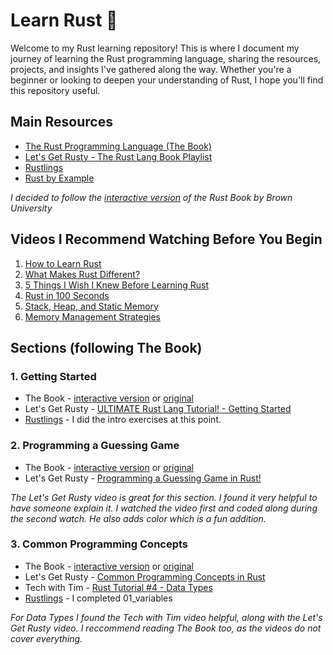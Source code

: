 # Learn Rust 🦀

Welcome to my Rust learning repository! This is where I document my journey of learning the Rust programming language, sharing the resources, projects, and insights I've gathered along the way. Whether you're a beginner or looking to deepen your understanding of Rust, I hope you'll find this repository useful.
 
## Main Resources

- [The Rust Programming Language (The Book)](https://doc.rust-lang.org/book/)
- [Let's Get Rusty - The Rust Lang Book Playlist](https://youtube.com/playlist?list=PLai5B987bZ9CoVR-QEIN9foz4QCJ0H2Y8&si=ldobWHRCRxI8ha6o)
- [Rustlings](https://github.com/rust-lang/rustlings)
- [Rust by Example](https://doc.rust-lang.org/rust-by-example/)

_I decided to follow the [interactive version](https://rust-book.cs.brown.edu/experiment-intro.html) of the Rust Book by Brown University_

## Videos I Recommend Watching Before You Begin

1. [How to Learn Rust](https://youtu.be/2hXNd6x9sZs?si=cTaDFsM20BbHuMzC)
2. [What Makes Rust Different?](https://youtu.be/v6RxJsk8otY?si=HeDOEj0G7hc7ilyG)
3. [5 Things I Wish I Knew Before Learning Rust](https://youtu.be/EYCBm0xAWow?si=O9MSA8RMDX9AN0Ng)
4. [Rust in 100 Seconds](https://youtu.be/5C_HPTJg5ek?si=HaMm-O_GGoCw9dsr)
5. [Stack, Heap, and Static Memory](https://youtu.be/NnLdGKoz1ls?si=YrtC5lKBaDmHcKe0)
6. [Memory Management Strategies](https://youtu.be/GUZ_2gGWuPo?si=Mc1HUagaT8tb4Ufq)

## Sections (following The Book)

### 1. Getting Started 

- The Book - [interactive version](https://rust-book.cs.brown.edu/ch01-00-getting-started.html) or [original](https://doc.rust-lang.org/book/ch01-00-getting-started.html)
- Let's Get Rusty - [ULTIMATE Rust Lang Tutorial! - Getting Started](https://youtu.be/OX9HJsJUDxA?si=PhZ5Iv6Azi8azQf9)
- [Rustlings](https://github.com/rust-lang/rustlings) - I did the intro exercises at this point.

### 2. Programming a Guessing Game

- The Book - [interactive version](https://rust-book.cs.brown.edu/ch02-00-guessing-game-tutorial.html) or [original](https://doc.rust-lang.org/book/ch02-00-guessing-game-tutorial.html)
- Let's Get Rusty - [Programming a Guessing Game in Rust!](https://youtu.be/H0xBSbnQYds?si=WubyeEfIZhSLnEnE) 

*The Let's Get Rusty video is great for this section. I found it very helpful to have someone explain it. I watched the video first and coded along during the second watch. He also adds color which is a fun addition.*

### 3. Common Programming Concepts

- The Book - [interactive version](https://rust-book.cs.brown.edu/ch03-00-common-programming-concepts.html) or [original](https://doc.rust-lang.org/book/ch03-00-common-programming-concepts.html)
- Let's Get Rusty - [Common Programming Concepts in Rust](https://youtu.be/2V0JaMVjzws?si=NAPRn5s_sazqWOAx) 
- Tech with Tim - [Rust Tutorial #4 - Data Types](https://youtu.be/t047Hseyj_k?si=M2P-K-_83AcgTQwW)
- [Rustlings](https://github.com/rust-lang/rustlings) - I completed 01_variables

*For Data Types I found the Tech with Tim video helpful, along with the Let's Get Rusty video. I reccommend reading The Book too, as the videos do not cover everything.*